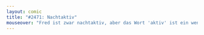 ```yaml
---
layout: comic
title: "#2471: Nachtaktiv"
mouseover: "Fred ist zwar nachtaktiv, aber das Wort 'aktiv' ist ein wenig übertrieben."
---
```

